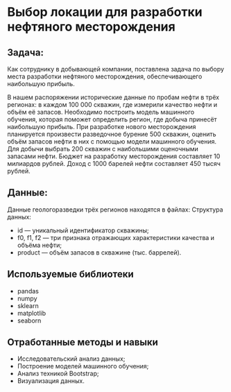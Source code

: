 # Выбор локации для разработки нефтяного месторождения

## Задача:

Как сотруднику в добывающей компании, поставлена задача по выбору места разработки нефтяного месторождения, обеспечивающего наибольшую прибыль.

В нашем распоряжении исторические данные по пробам нефти в трёх регионах: в каждом 100 000 скважин, где измерили качество нефти и объём её запасов. Необходимо построить модель машинного обучения, которая поможет определить регион, где добыча принесёт наибольшую прибыль. При разработке нового месторождения планируется произвести разведочное бурение 500 скважин, оценить объём запасов нефти в них с помощью модели машинного обучения. Для добычи выбрать 200 скважин с наибольшими оценочными запасами нефти. Бюджет на разработку месторождения составляет 10 милиардов рублей. Доход с 1000 барелей нефти составляет 450 тысяч рублей. 

## Данные:

Данные геологоразведки трёх регионов находятся в файлах:
Структура данных:
- id — уникальный идентификатор скважины;
- f0, f1, f2 — три признака отражающих характеристики качества и объёма нефти;
- product — объём запасов в скважине (тыс. баррелей).

## Используемые библиотеки
- pandas
- numpy
- sklearn
- matplotlib
- seaborn

## Отработанные методы и навыки
- Исследовательский анализ данных;
- Построение моделей машинного обучения;
- Анализ техникой Bootstrap;
- Визуализация данных.
